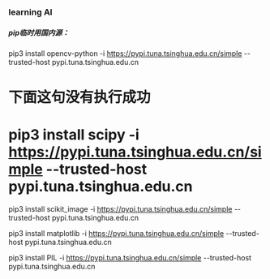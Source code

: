 ### learning AI


##### pip临时用国内源：
pip3 install opencv-python -i https://pypi.tuna.tsinghua.edu.cn/simple --trusted-host pypi.tuna.tsinghua.edu.cn

# 下面这句没有执行成功
# pip3 install scipy -i https://pypi.tuna.tsinghua.edu.cn/simple --trusted-host pypi.tuna.tsinghua.edu.cn

pip3 install scikit_image -i https://pypi.tuna.tsinghua.edu.cn/simple --trusted-host pypi.tuna.tsinghua.edu.cn

pip3 install matplotlib -i https://pypi.tuna.tsinghua.edu.cn/simple --trusted-host pypi.tuna.tsinghua.edu.cn

pip3 install PIL -i https://pypi.tuna.tsinghua.edu.cn/simple --trusted-host pypi.tuna.tsinghua.edu.cn


